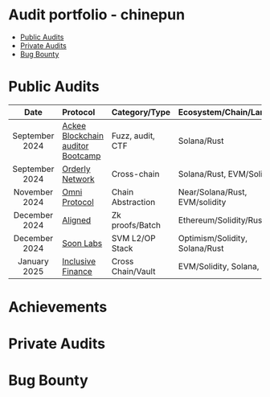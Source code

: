 
# Audit portfolio - chinepun
- [Public Audits](#public-audits)
- [Private Audits](#private-audits)
- [Bug Bounty](#Bug-Bounty)

# Public Audits
Date | Protocol | Category/Type | Ecosystem/Chain/Language | Provider | Solo/Team | Findings(Solo) | Ranking | extra
| :---: | :--- | :---  | :--- | :---: | :--- | :--- | :--- | :--- |
September 2024 | [Ackee Blockchain auditor Bootcamp](https://ackee.xyz/solana-auditors-bootcamp) | Fuzz, audit, CTF | Solana/Rust | [Ackee Blockchain](https://ackee.xyz/) | Solo | - | [2nd 🥈](https://github.com/Ackee-Blockchain/awesome-trident-tests?tab=readme-ov-file#solana-auditors-bootcamp-leaderboard) | [fuzz report](./fuzz_reports/raydium-cp-swap-by-chinepun/)
September 2024 | [Orderly Network](https://audits.sherlock.xyz/contests/524) | Cross-chain | Solana/Rust, EVM/Solidity | [Sherlock](sherlock.xyz) | Solo | 2 H | [3rd 🥉](https://audits.sherlock.xyz/contests/524/leaderboard) | [audit report](https://audits.sherlock.xyz/contests/524/report)
November 2024 | [Omni Protocol](https://github.com/Near-One/omni-bridge/tree/audit-22-11-24) | Chain Abstraction | Near/Solana/Rust, EVM/solidity | [Auditone](https://www.auditone.io/) | Team | 1 M 2 L | - | [fuzz report](./fuzz_reports/Omni%20Protocol/)
December 2024 | [Aligned](https://cantina.xyz/competitions/781d30df-39a9-47e6-b290-e388c79e04ea) | Zk proofs/Batch | Ethereum/Solidity/Rust/Go | [Cantina](https://cantina.xyz/) | Solo | 1 M | [9th](https://cantina.xyz/competitions/781d30df-39a9-47e6-b290-e388c79e04ea/leaderboard) |
December 2024 | [Soon Labs](https://cantina.xyz/competitions/08c2b0b4-8449-4136-82a2-7074ccdfffac) | SVM L2/OP Stack | Optimism/Solidity, Solana/Rust | [Cantina](https://cantina.xyz/) | Solo | 1 M 5 L | [17th](https://cantina.xyz/competitions/08c2b0b4-8449-4136-82a2-7074ccdfffac/leaderboard) |
January 2025 | [Inclusive Finance](https://cantina.xyz/competitions/3eff5a8f-b73a-4cfe-8c54-546b475548f0) | Cross Chain/Vault | EVM/Solidity, Solana, Rust | [Cantina](https://cantina.xyz/) | Solo | 3(1) H 1(1) M | [6th](https://cantina.xyz/competitions/3eff5a8f-b73a-4cfe-8c54-546b475548f0/leaderboard) | [POC](https://gist.github.com/chinepun/8e9e7fc2ef82c3428d164baa9956d726)

# Achievements

# Private Audits

# Bug Bounty
